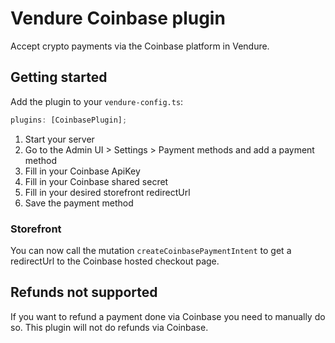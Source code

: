 # Vendure Coinbase plugin

Accept crypto payments via the Coinbase platform in Vendure.

## Getting started

Add the plugin to your `vendure-config.ts`:

```ts
plugins: [CoinbasePlugin];
```

1. Start your server
2. Go to the Admin UI > Settings > Payment methods and add a payment method
3. Fill in your Coinbase ApiKey
4. Fill in your Coinbase shared secret
5. Fill in your desired storefront redirectUrl
6. Save the payment method

### Storefront

You can now call the mutation `createCoinbasePaymentIntent` to get a redirectUrl to the Coinbase hosted checkout page.

## Refunds not supported

If you want to refund a payment done via Coinbase you need to manually do so.
This plugin will not do refunds via Coinbase.
